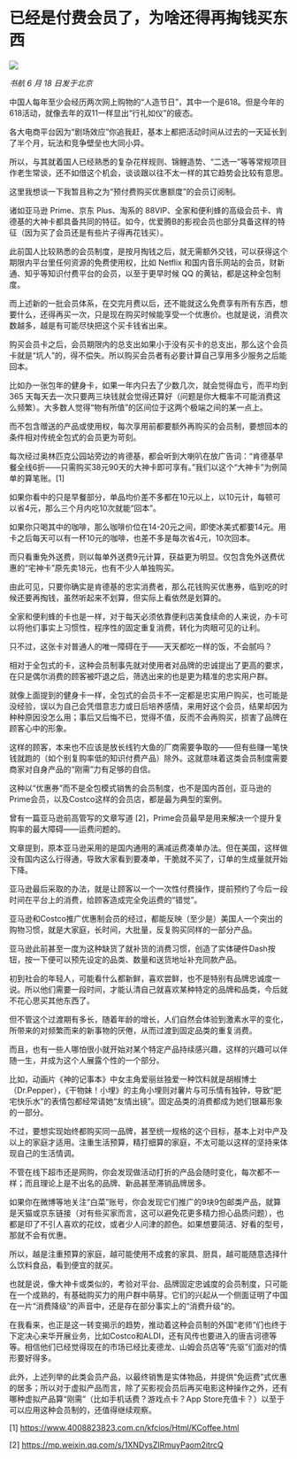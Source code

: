 # 已经是付费会员了，为啥还得再掏钱买东西

![](http://ww1.sinaimg.cn/large/4b91f9d5gy1g47hfymu5dj20qo0hstxc.jpg)

*书航 6 月 18 日发于北京*

中国人每年至少会经历两次网上购物的“人造节日”，其中一个是618。但是今年的618活动，就像去年的双11一样显出“行礼如仪”的疲态。

各大电商平台因为“剧场效应”你追我赶，基本上都把活动时间从过去的一天延长到了半个月，玩法和竞争壁垒也大同小异。

所以，与其就着国人已经熟悉的复杂花样规则、锦鲤造势、“二选一”等等常规项目作老生常谈，还不如借这个机会，谈谈跟以往不太一样的其它趋势会比较有意思。

这里我想谈一下我暂且称之为“预付费购买优惠额度”的会员订阅制。

诸如亚马逊 Prime、京东 Plus、淘系的 88VIP、全家和便利蜂的高级会员卡、肯德基的大神卡都具备共同的特征。如今，优爱腾B的影视会员也部分具备这样的特征（因为买了会员还是有些片子得再花钱买）。

此前国人比较熟悉的会员制度，是按月掏钱之后，就无需额外交钱，可以获得这个期限内平台里任何资源的免费使用权，比如 Netflix 和国内音乐网站的会员，财新通、知乎等知识付费平台的会员，以至于更早时候 QQ 的黄钻，都是这种全包制度。

而上述新的一批会员体系，在交完月费以后，还不能就这么免费享有所有东西，想要什么，还得再买一次，只是现在购买时候能享受一个优惠价。也就是说，消费次数越多，越是有可能尽快把这个买卡钱省出来。

购买会员卡之后，会员期限内的总支出如果小于没有买卡的总支出，那么这个会员卡就是“坑人”的，得不偿失。所以购买会员者有必要计算自己享用多少服务之后能回本。

比如办一张包年的健身卡，如果一年内只去了少数几次，就会觉得血亏，而平均到 365 天每天去一次只要两三块钱就会觉得还算好（问题是你大概率不可能消费这么频繁）。大多数人觉得“物有所值”的区间位于这两个极端之间的某一点上。

而不包含赠送的产品或使用权，每次享用前都要额外再购买的会员制，要想回本的条件相对传统全包式的会员更为苛刻。

每次经过奥林匹克公园站旁边的肯德基，都会听到大喇叭在放广告词：“肯德基早餐全线6折——只需购买38元90天的大神卡即可享有。”我们以这个“大神卡”为例简单的算笔账。[1]

如果你看中的只是早餐部分，单品均价差不多都在10元以上，以10元计，每顿可以省4元，那么三个月内吃10次就能“回本”。

如果你只喝其中的咖啡，那么咖啡价位在14-20元之间，即使冰美式都要14元。用卡之后每天可以有一杯10元的咖啡，也差不多是每次省4元，10次回本。

而只看重免外送费，则以每单外送费9元计算，获益更为明显。仅包含免外送费优惠的“宅神卡”原先卖18元，也有不少人单独购买。

由此可见，只要你确实是肯德基的忠实消费者，那么花钱购买优惠券，临到吃的时候还要再掏钱，虽然听起来不划算，但实际上看依然是划算的。

全家和便利蜂的卡也是一样，对于每天必须依靠便利店美食续命的人来说，办卡可以将他们事实上习惯性，程序性的固定重复消费，转化为肉眼可见的让利。

只不过，这张卡对普通人的唯一障碍在于——天天都吃一样的饭，不会腻吗？

相对于全包式的卡，这种会员制事先就对使用者对品牌的忠诚提出了更高的要求，在只是偶尔消费的顾客被吓退之后，筛选出来的也是更为精准的忠实用户群。

就像上面提到的健身卡一样，全包式的会员卡不一定都是忠实用户购买，也可能是没经验，误以为自己会凭借意志力或日后培养感情，来用好这个会员，结果却因为种种原因没怎么用；事后又后悔不已，觉得不值，反而不会再购买，损害了品牌在顾客心中的形象。

这样的顾客，本来也不应该是放长线钓大鱼的厂商需要争取的——但有些赚一笔快钱就跑的（如个别复购率低的知识付费产品）除外。这就意味着这类会员制度需要商家对自身产品的“刚需”力有足够的自信。

这种以“优惠券”而不是全包模式销售的会员制度，也不是国内首创，亚马逊的Prime会员，以及Costco这样的会员店，都是最为典型的案例。

曾有一篇亚马逊前高管写的文章写道 [2]，Prime会员最早是用来解决一个提升复购率的最大障碍——运费问题的。

文章提到，原本亚马逊采用的是国内通用的满减运费凑单办法。但在美国，这样做没有国内这么行得通，导致大家看到要凑单，干脆就不买了，订单的生成量就开始下降。

亚马逊最后采取的办法，就是让顾客以一个一次性付费操作，提前预约了今后一段时间在平台上的消费，给顾客造成完全免运费的“错觉”。

亚马逊和Costco推广优惠制会员的经过，都能反映（至少是）美国人一个突出的购物习惯，就是大家庭，长时间，大批量，反复购买同样的一部分产品。

亚马逊此前甚至一度为这种缺货了就补货的消费习惯，创造了实体硬件Dash按钮，按一下便可以预先设定的品类、数量和送货地址补充同款产品。

初到社会的年轻人，可能看什么都新鲜，喜欢尝鲜，也不是特别有品牌忠诚度一说。所以他们需要一段时间，才能认清自己就喜欢某种特定的品牌和品类，今后就不花心思买其他东西了。

但不管这个过渡期有多长，随着年龄的增长，人们自然会体验到激素水平的变化，所带来的对频繁而来的新事物的厌倦，从而过渡到固定品类的重复消费。

而且，也有一些人哪怕很小就开始对某个特定产品持续感兴趣，这样的兴趣可以伴随一生，并成为这个人展露个性的一个部分。

比如，动画片《神的记事本》中女主角爱丽丝独爱一种饮料就是胡椒博士（Dr.Pepper），《干物妹！小埋》的主角小埋则对薯片与可乐情有独钟，导致“肥宅快乐水”的表情包都经常请她“友情出镜”。固定品类的消费都成为她们银幕形象的一部分。

不过，要想实现始终都购买同一品牌，甚至统一规格的这个目标，基本上对中产及以上的家庭才适用。注重生活预算，精打细算的家庭，不太可能以这样的坚持来体现自己的生活情调。

不管在线下超市还是网购，你会发现做活动打折的产品会随时变化，每次都不一样；而且理论上是不出名的品牌、新品甚至滞销品牌居多。

如果你在微博等地关注“白菜”账号，你会发现它们推广的9块9包邮类产品，就算是天猫或京东链接（对有些买家而言，这可以避免花更多精力担心品质问题），也都是印了不引人喜欢的花纹，或者少人问津的颜色。如果想要简洁、好看的型号，那就不会有优惠。

所以，越是注重预算的家庭，越可能使用不成套的家具、厨具，越可能随意选择什么饮料食品，看到便宜的就买。

也就是说，像大神卡或类似的，考验对平台、品牌固定忠诚度的会员制度，只可能在一个成熟的，有基础购买力的用户群中萌芽。它们的兴起从一个侧面证明了中国在一片“消费降级”的声音中，还是存在部分事实上的“消费升级”的。

在我看来，也正是这一转变揭示的趋势，推动着这种会员制的外国“老师”们也终于下定决心来华开展业务，比如Costco和ALDI，还有风传也要进入的唐吉诃德等等。相信他们已经觉得现在的市场已经比麦德龙、山姆会员店等“先驱”们面对的情形要好得多。

此外，上述列举的此类会员产品，以最终销售是实体物品，并提供“免运费”式优惠的居多；所以对于虚拟产品而言，除了买影视会员后再买电影这种操作之外，还有哪种虚拟产品算“刚需”（比如手机话费？游戏点卡？App Store充值卡？）以至于可以应用这种会员制的，还值得继续观察。

[1] https://www.4008823823.com.cn/kfcios/Html/KCoffee.html

[2] https://mp.weixin.qq.com/s/1XNDysZIRmuyPaom2itrcQ